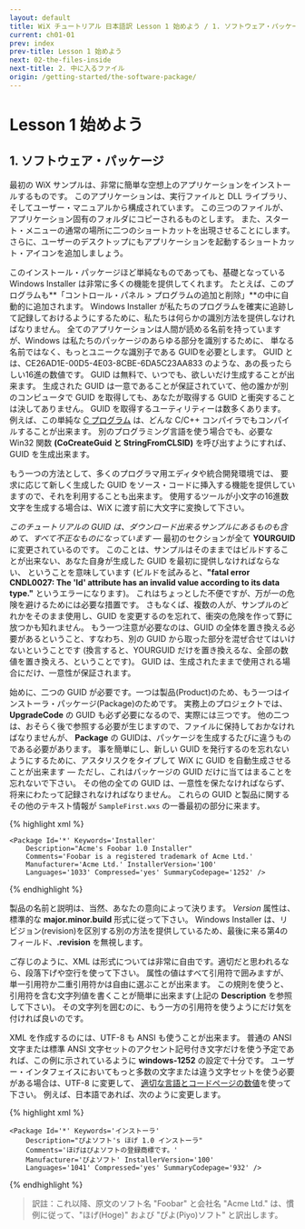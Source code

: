 ```yaml
---
layout: default
title: WiX チュートリアル 日本語訳 Lesson 1 始めよう / 1. ソフトウェア・パッケージ
current: ch01-01
prev: index
prev-title: Lesson 1 始めよう
next: 02-the-files-inside
next-title: 2. 中に入るファイル
origin: /getting-started/the-software-package/
---
```

# Lesson 1 始めよう

## 1. ソフトウェア・パッケージ

最初の WiX サンプルは、非常に簡単な空想上のアプリケーションをインストールするものです。
このアプリケーションは、実行ファイルと DLL ライブラリ、そしてユーザー・マニュアルから構成されています。
この三つのファイルが、アプリケーション固有のフォルダにコピーされるものとします。
また、スタート・メニューの通常の場所に二つのショートカットを出現させることにします。
さらに、ユーザーのデスクトップにもアプリケーションを起動するショートカット・アイコンを追加しましょう。

このインストール・パッケージほど単純なものであっても、基礎となっている Windows Installer は非常に多くの機能を提供してくれます。
たとえば、このプログラムも**「コントロール・パネル > プログラムの追加と削除」**の中に自動的に追加されます。
Windows Installer が私たちのプログラムを確実に追跡して記録しておけるようにするために、私たちは何らかの識別方法を提供しなければなりません。
全てのアプリケーションは人間が読める名前を持っていますが、Windows は私たちのパッケージのあらゆる部分を識別するために、
単なる名前ではなく、もっとユニークな識別子である GUIDを必要とします。
GUID とは、CE26AD1E-00D5-4E03-8CBE-6DA5C23AA833 のような、あの長ったらしい16進の数値です。
GUID は無料で、いつでも、欲しいだけ生成することが出来ます。
生成された GUID は一意であることが保証されていて、他の誰かが別のコンピュータで GUID を取得しても、あなたが取得する GUID と衝突することは決してありません。
GUID を取得するユーティリティーは数多くあります。
例えば、この単純な [C プログラム](https://www.firegiant.com/system/files/samples/uuidgen.c) は、どんな C/C++ コンパイラでもコンパイルすることが出来ます。
別のプログラミング言語を使う場合でも、必要な Win32 関数 **(CoCreateGuid と StringFromCLSID)** を呼び出すようにすれば、GUID を生成出来ます。

もう一つの方法として、多くのプログラマ用エディタや統合開発環境では、
要求に応じて新しく生成した GUID をソース・コードに挿入する機能を提供していますので、それを利用することも出来ます。
使用するツールが小文字の16進数文字を生成する場合は、WiX に渡す前に大文字に変換して下さい。

*このチュートリアルの GUID は、ダウンロード出来るサンプルにあるものも含めて、すべて不正なものになっています* —
最初のセクションが全て **YOURGUID** に変更されているのです。
このことは、サンプルはそのままではビルドすることが出来ない、あなた自身が生成した GUID を最初に提供しなければならない、
ということを意味しています
(ビルドを試みると、**"fatal error CNDL0027: The 'Id' attribute has an invalid value according to its data type."** というエラーになります)。
これはちょっとした不便ですが、万が一の危険を避けるためには必要な措置です。
さもなくば、複数の人が、サンプルのどれかをそのまま使用し、GUID を変更するのを忘れて、衝突の危険を作って野に放つかも知れません。
もう一つ注意が必要なのは、GUID の全体を置き換える必要があるということ、すなわち、別の GUID から取った部分を混ぜ合せてはいけないということです
(換言すると、YOURGUID だけを置き換えるな、全部の数値を置き換えろ、ということです)。
GUID は、生成されたままで使用される場合にだけ、一意性が保証されます。

始めに、二つの GUID が必要です。一つは製品(Product)のため、もう一つはインストーラ・パッケージ(Package)のためです。
実務上のプロジェクトでは、**UpgradeCode** の GUID も必ず必要になるので、実際には三つです。 
他の二つは、おそらく後で参照する必要が生じますので、ファイルに保持しておかなければなりませんが、
**Package** の GUIDは、パッケージを生成するたびに違うものである必要があります。
事を簡単にし、新しい GUID を発行するのを忘れないようにするために、アスタリスクをタイプして WiX に GUID を自動生成させることが出来ます — 
ただし、これはパッケージの GUID だけに当てはまることを忘れないで下さい。
その他の全ての GUID は、一意性を保たなければならず、将来にわたって記録されなければなりません。
これらの GUID と製品に関するその他のテキスト情報が `SampleFirst.wxs` の一番最初の部分に来ます。

{% highlight xml %}
<?xml version='1.0' encoding='windows-1252'?>
<Wix xmlns='http://schemas.microsoft.com/wix/2006/wi'>

  <Product Name='Foobar 1.0'
      Id='YOURGUID-86C7-4D14-AEC0-86416A69ABDE'
      UpgradeCode='YOURGUID-7349-453F-94F6-BCB5110BA4FD'
      Language='1033' Codepage='1252'
      Version='1.0.0' Manufacturer='Acme Ltd.'>

    <Package Id='*' Keywords='Installer'
        Description="Acme's Foobar 1.0 Installer"
        Comments='Foobar is a registered trademark of Acme Ltd.'
        Manufacturer='Acme Ltd.' InstallerVersion='100'
        Languages='1033' Compressed='yes' SummaryCodepage='1252' />
{% endhighlight %}

製品の名前と説明は、当然、あなたの意向によって決ります。
*Version* 属性は、標準的な **major.minor.build** 形式に従って下さい。
Windows Installer は、リビジョン(revision)を区別する別の方法を提供しているため、最後に来る第4のフィールド、**.revision** を無視します。

ご存じのように、XML は形式については非常に自由です。適切だと思われるなら、段落下げや空行を使って下さい。
属性の値はすべて引用符で囲みますが、単一引用符か二重引用符かは自由に選ぶことが出来ます。
この規則を使うと、引用符を含む文字列値を書くことが簡単に出来ます(上記の **Description** を参照して下さい)。
その文字列を囲むのに、もう一方の引用符を使うようにだけ気を付ければ良いのです。

XML を作成するのには、UTF-8 も ANSI も使うことが出来ます。
普通の ANSI 文字または標準 ANSI 文字セットのアクセント記号付き文字だけを使う予定であれば、この例に示されているように **windows-1252** の設定で十分です。
ユーザー・インタフェイスにおいてもっと多数の文字または違う文字セットを使う必要がある場合は、UTF-8 に変更して、
[適切な言語とコードページの数値](https://msdn.microsoft.com/en-us/library/Aa369771.aspx)を使って下さい。
例えば、日本語であれば、次のように変更します。

{% highlight xml %}
<?xml version='1.0' encoding='utf-8'?>
<Wix xmlns='http://schemas.microsoft.com/wix/2006/wi'>

  <Product Name='ほげ 1.0'
      Id='YOURGUID-86C7-4D14-AEC0-86416A69ABDE'
      UpgradeCode='YOURGUID-7349-453F-94F6-BCB5110BA4FD'
      Language='1041' Codepage='932'
      Version='1.0.0' Manufacturer='ぴよソフト'>

    <Package Id='*' Keywords='インストーラ'
        Description="ぴよソフト's ほげ 1.0 インストーラ"
        Comments='ほげはぴよソフトの登録商標です。'
        Manufacturer='ぴよソフト' InstallerVersion='100'
        Languages='1041' Compressed='yes' SummaryCodepage='932' />
{% endhighlight %} 
             
> 訳註：これ以降、原文のソフト名 "Foobar" と会社名 "Acme Ltd." は、慣例に従って、"ほげ(Hoge)" および "ぴよ(Piyo)ソフト" と訳出します。